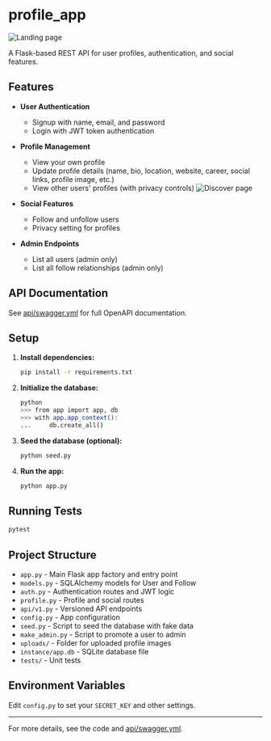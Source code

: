 # profile_app

![Landing page](./profile_app_frontend/public/landingpage.png)

A Flask-based REST API for user profiles, authentication, and social features.

## Features

- **User Authentication**
  - Signup with name, email, and password
  - Login with JWT token authentication

- **Profile Management**
  - View your own profile
  - Update profile details (name, bio, location, website, career, social links, profile image, etc.)
  - View other users' profiles (with privacy controls)
![Discover page](./profile_app_frontend/public/discoverpage.png)

- **Social Features**
  - Follow and unfollow users
  - Privacy setting for profiles

- **Admin Endpoints**
  - List all users (admin only)
  - List all follow relationships (admin only)

## API Documentation

See [api/swagger.yml](api/swagger.yml) for full OpenAPI documentation.

## Setup

1. **Install dependencies:**
   ```sh
   pip install -r requirements.txt
   ```

2. **Initialize the database:**
   ```sh
   python
   >>> from app import app, db
   >>> with app.app_context():
   ...     db.create_all()
   ```

3. **Seed the database (optional):**
   ```sh
   python seed.py
   ```

4. **Run the app:**
   ```sh
   python app.py
   ```

## Running Tests

```sh
pytest
```

## Project Structure

- `app.py` - Main Flask app factory and entry point
- `models.py` - SQLAlchemy models for User and Follow
- `auth.py` - Authentication routes and JWT logic
- `profile.py` - Profile and social routes
- `api/v1.py` - Versioned API endpoints
- `config.py` - App configuration
- `seed.py` - Script to seed the database with fake data
- `make_admin.py` - Script to promote a user to admin
- `uploads/` - Folder for uploaded profile images
- `instance/app.db` - SQLite database file
- `tests/` - Unit tests

## Environment Variables

Edit `config.py` to set your `SECRET_KEY` and other settings.

---

For more details, see the code and [api/swagger.yml](api/swagger.yml).